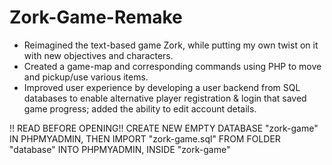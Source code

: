 # Zork-Game-Remake
<ul>
  <li>
    Reimagined the text-based game Zork, while putting my own twist on it with new objectives and characters.
  </li>
  <li>
    Created a game-map and corresponding commands using PHP to move and pickup/use various items.
  </li>
  <li>
    Improved user experience by developing a user backend from SQL databases to enable alternative player registration &amp; login that saved game progress; added the ability to edit account details.
  </li>
</ul>

!! READ BEFORE OPENING!!
CREATE NEW EMPTY DATABASE "zork-game" IN PHPMYADMIN, THEN IMPORT "zork-game.sql" FROM FOLDER "database" INTO PHPMYADMIN, INSIDE "zork-game"
